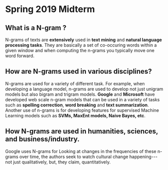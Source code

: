 # Spring 2019 Midterm #



## What is a N-gram ? ##

 N-grams of texts are **extensively** used in **text mining** and **natural language processing tasks**. They are basically a set of co-occuring words within a given window and when computing the n-grams you typically move one word forward.

## How are N-grams used in various disciplines? ##

N-grams are used for a variety of different task. For example, when developing a language model, n-grams are used to develop not just unigram models but also bigram and trigram models. **Google** and **Microsoft** have developed web scale n-gram models that can be used in a variety of tasks such as **spelling correction**, **word breaking** and **text summarization**. Another use of n-grams is for developing features for supervised Machine Learning models such as **SVMs, MaxEnt models, Naive Bayes, etc**.

 ## How N-grams are used in humanities, sciences, and business/industry. ##

   Google uses N-grams for  Looking at changes in the frequencies of these n-grams over time, the authors seek to watch cultural change happening---not just qualitatively, but, they claim, quantitatively.
